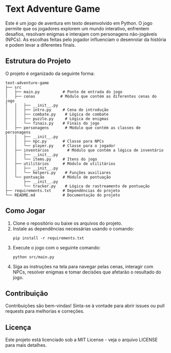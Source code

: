 # Text Adventure Game

Este é um jogo de aventura em texto desenvolvido em Python. O jogo permite que os jogadores explorem um mundo interativo, enfrentem desafios, resolvam enigmas e interajam com personagens não-jogáveis (NPCs). As escolhas feitas pelo jogador influenciam o desenrolar da história e podem levar a diferentes finais.

## Estrutura do Projeto

O projeto é organizado da seguinte forma:

```
text-adventure-game
├── src
│   ├── main.py          # Ponto de entrada do jogo
│   ├── cenas           # Módulo que contém as diferentes cenas do jogo
│   │   ├── __init__.py
│   │   ├── intro.py     # Cena de introdução
│   │   ├── combate.py    # Lógica de combate
│   │   ├── puzzle.py     # Lógica de enigmas
│   │   └── finais.py    # Finais do jogo
│   ├── personagens       # Módulo que contém as classes de personagens
│   │   ├── __init__.py
│   │   ├── npc.py       # Classe para NPCs
│   │   └── player.py    # Classe para o jogador
│   ├── inventários        # Módulo que contém a lógica de inventário
│   │   ├── __init__.py
│   │   └── items.py     # Itens do jogo
│   ├── utilitários      # Módulo de utilitários
│   │   ├── __init__.py
│   │   └── helpers.py    # Funções auxiliares
│   └── pontuação        # Módulo de pontuação
│       ├── __init__.py
│       └── tracker.py    # Lógica de rastreamento de pontuação
├── requirements.txt     # Dependências do projeto
└── README.md            # Documentação do projeto
```

## Como Jogar

1. Clone o repositório ou baixe os arquivos do projeto.
2. Instale as dependências necessárias usando o comando:
   ```
   pip install -r requirements.txt
   ```
3. Execute o jogo com o seguinte comando:
   ```
   python src/main.py
   ```
4. Siga as instruções na tela para navegar pelas cenas, interagir com NPCs, resolver enigmas e tomar decisões que afetarão o resultado do jogo.

## Contribuição

Contribuições são bem-vindas! Sinta-se à vontade para abrir issues ou pull requests para melhorias e correções.

## Licença

Este projeto está licenciado sob a MIT License - veja o arquivo LICENSE para mais detalhes.